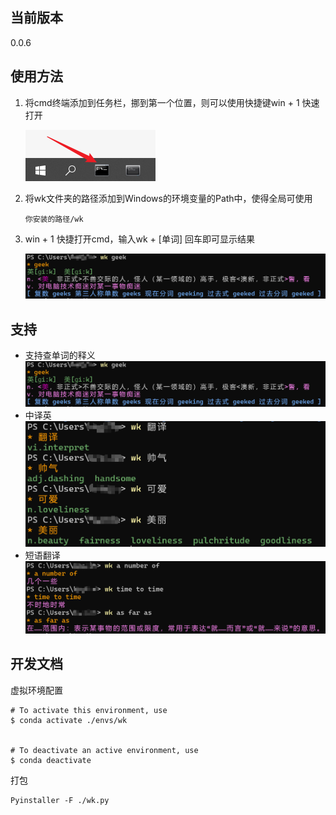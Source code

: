 ## 当前版本

0.0.6

## 使用方法

1. 将cmd终端添加到任务栏，挪到第一个位置，则可以使用快捷键win + 1 快速打开

   ![](./img/1.png)

2. 将wk文件夹的路径添加到Windows的环境变量的Path中，使得全局可使用

   ```shell
   你安装的路径/wk
   ```

3. win + 1 快捷打开cmd，输入wk + [单词] 回车即可显示结果

   ![](./img/2.png)

## 支持

- 支持查单词的释义
![](./img/2.png)
- 中译英
![](./img/3.png)
- 短语翻译
![](./img/4.png)

## 开发文档

虚拟环境配置

```shell
# To activate this environment, use                                                
$ conda activate ./envs/wk
             

# To deactivate an active environment, use
$ conda deactivate
```
打包
```shell
Pyinstaller -F ./wk.py     
```
